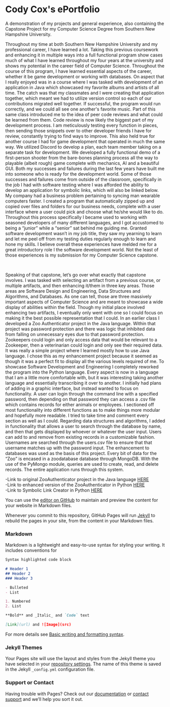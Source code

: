 <h1>Cody Cox's ePortfolio</h1>

<p>A demonstration of my projects and general experience, also containing the Capstone Project for my Computer Science Degree from Southern New Hampshire University.</p>
<p>Throughout my time at both Southern New Hampshire University and my professional career, I have learned a lot. Taking this previous coursework and enhancing it in multiple ways into a full functional program show cases much of what I have learned throughout my four years at the university and shows my potential in the career field of Computer Science. Throughout the course of this program, I have learned essential aspects of the career, whether it be game development or working with databases. On aspect that I really enjoyed was in a course where I was tasked with development of an application in Java which showcased my favorite albums and artists of all time. The catch was that my classmates and I were creating that application together, which meant we had to utilize version control so each of our contributions migrated well together. If successful, the program would run correctly, and we could all see one another's favorite music. Part of this same class introduced me to the idea of peer code reviews and what could be learned from them. Code review is now likely the biggest part of my development process. I am meticulously testing every function in pieces, then sending those snippets over to other developer friends I have for review, constantly trying to find ways to improve. This also held true for another course I had for game development that operated in much the same way. We utilized Discord to develop a plan, each team member taking on a separate task for development. We developed a fully functional demo of a first-person shooter from the bare-bones planning process all the way to playable (albeit rough) game complete with mechanics, AI and a beautiful GUI. Both my successes and failures during the last few years have built me into someone who is ready for the development world. Some of those successes and failures come from outside of the classroom, specifically in the job I had with software testing where I was afforded the ability to develop an application for symbolic links, which will also be linked below. My company had a business problem pertaining to syncing man wearable computers faster. I created a program that automatically zipped up and copied over files and folders for our business needs, complete with a user interface where a user could pick and choose what he/she would like to do. Throughout this process specifically I became used to working with seasoned developers of many different languages, and I got accustomed to being a “junior” while a “senior” sat behind me guiding me. Granted software development wasn’t in my job title, they saw my yearning to learn and let me peel off from my testing duties regularly enough to learn and hone my skills. I believe overall these experiences have melded me for a great introductory role I the software development world. Not the least of those experiences is my submission for my Computer Science capstone.</p><br>
<p>Speaking of that capstone, let’s go over what exactly that capstone involves. I was tasked with selecting an artifact from a previous course, or multiple artifacts, and then enhancing it/them in three key areas. Those areas are Software Design and Engineering, Data Structures and Algorithms, and Databases. As one can tell, those are three massively important aspects of Computer Science and are meant to showcase a wide display of abilities within the field. Though my initial place involved enhancing two artifacts, I eventually only went with one so I could focus on making it the best possible representation that I could. In an earlier class I developed a Zoo Authenticator project in the Java language. Within that project was password protection and there was logic that inhibited data from falling on unnecessary eyes due to that password protection. Zookeepers could login and only access data that would be relevant to a Zookeeper, then a veterinarian could login and only see their required data. It was really a simple project where I learned mostly how to use Java language. I chose this as my enhancement project because it seemed as though it was a perfect fit to display all the various levels required of me. To showcase Software Development and Engineering I completely reworked the program into the Python language. Every aspect is now in a language that I am a little more comfortable with, but it was interesting taking another language and essentially transcribing it over to another. I initially had plans of adding in a graphic interface, but instead wanted to focus on functionality. A user can login through the command line with a specified password, then depending on that password they can access a .csv file which contains records for either animals or employees. I sectioned off most functionality into different functions as to make things more modular and hopefully more readable. I tried to take time and comment every section as well as I could. Regarding data structures and algorithms, I added in functionality that allows a user to search through the database by name, and then that gets displayed by whoever or whatever the user input. Users can add to and remove from existing records in a customizable fashion. Usernames are searched through the users.csv file to ensure that that username matches up with the password input. The enhancement to databases was used as the basis of this project. Every bit of data for the “Zoo” is encased in a zoodatabase database through MongoDB. With the use of the PyMongo module, queries are used to create, read, and delete records. The entire application runs through this system.</p>

-Link to original ZooAuthenticator project in the Java language [HERE](https://codycox-admin@bitbucket.org/codycox/zooauthenticatorjava.git)<br>
-Link to enhanced version of the ZooAuthenticator in Python [HERE](https://github.com/cohcox/cohcox.github.io/tree/main/ZooAuthenticatorPython)<br>
-Link to Symbolic Link Creator in Python [HERE](https://github.com/cohcox/symboliclink/tree/main/SymbolicLinkSelector)

You can use the [editor on GitHub](https://github.com/cohcox/cohcox.github.io/edit/main/index.md) to maintain and preview the content for your website in Markdown files.

Whenever you commit to this repository, GitHub Pages will run [Jekyll](https://jekyllrb.com/) to rebuild the pages in your site, from the content in your Markdown files.

### Markdown

Markdown is a lightweight and easy-to-use syntax for styling your writing. It includes conventions for

```markdown
Syntax highlighted code block

# Header 1
## Header 2
### Header 3

- Bulleted
- List

1. Numbered
2. List

**Bold** and _Italic_ and `Code` text

[Link](url) and ![Image](src)
```

For more details see [Basic writing and formatting syntax](https://docs.github.com/en/github/writing-on-github/getting-started-with-writing-and-formatting-on-github/basic-writing-and-formatting-syntax).

### Jekyll Themes

Your Pages site will use the layout and styles from the Jekyll theme you have selected in your [repository settings](https://github.com/cohcox/cohcox.github.io/settings/pages). The name of this theme is saved in the Jekyll `_config.yml` configuration file.

### Support or Contact

Having trouble with Pages? Check out our [documentation](https://docs.github.com/categories/github-pages-basics/) or [contact support](https://support.github.com/contact) and we’ll help you sort it out.

